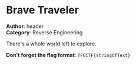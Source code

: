 # Brave Traveler
**Author**: header<br>
**Category**: Reverse Engineering

There's a whole world left to explore.

**Don't forget the flag format**: ```TFCCTF{stringOfText}```


